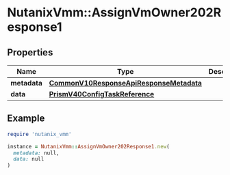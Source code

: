 # NutanixVmm::AssignVmOwner202Response1

## Properties

| Name | Type | Description | Notes |
| ---- | ---- | ----------- | ----- |
| **metadata** | [**CommonV10ResponseApiResponseMetadata**](CommonV10ResponseApiResponseMetadata.md) |  | [optional] |
| **data** | [**PrismV40ConfigTaskReference**](PrismV40ConfigTaskReference.md) |  | [optional] |

## Example

```ruby
require 'nutanix_vmm'

instance = NutanixVmm::AssignVmOwner202Response1.new(
  metadata: null,
  data: null
)
```

